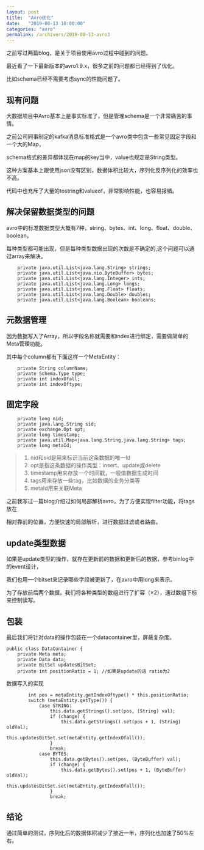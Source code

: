 ```yaml
---
layout: post
title:  "Avro优化"
date:   "2019-08-13 10:00:00"
categories: "avro"
permalink: /archivers/2019-08-13-avro3
---
```


之前写过两篇blog，是关于项目使用avro过程中碰到的问题。

最近看了一下最新版本的avro1.9.x，很多之前的问题都已经得到了优化。

比如schema已经不需要考虑sync的性能问题了。

## 现有问题

大数据项目中Avro基本上是事实标准了，但是管理schema是一个非常痛苦的事情。

之前公司同事制定的kafka消息标准格式是一个avro类中包含一些常见固定字段和一个大的Map，

schema格式的差异都体现在map的key当中，value也规定是String类型。

这种方案基本上跟使用json没有区别，数据体积比较大，序列化反序列化的效率也不高。

代码中也充斥了大量的tostring和valueof，非常影响性能，也容易报错。

## 解决保留数据类型的问题

avro中的标准数据类型大概有7种，string、bytes、int、long、float、double、boolean。

每种类型都可能出现，但是每种类型数据出现的次数是不确定的,这个问题可以通过array来解决。

```
    private java.util.List<java.lang.String> strings;
    private java.util.List<java.nio.ByteBuffer> bytes;
    private java.util.List<java.lang.Integer> ints;
    private java.util.List<java.lang.Long> longs;
    private java.util.List<java.lang.Float> floats;
    private java.util.List<java.lang.Double> doubles;
    private java.util.List<java.lang.Boolean> booleans;
```

## 元数据管理

因为数据写入了Array，所以字段名称就需要和index进行绑定，需要做简单的Meta管理功能。

其中每个column都有下面这样一个MetaEntity：

```
    private String columnName;
    private Schema.Type type;
    private int indexOfall;
    private int indexOftype;
```

## 固定字段

```
    private long nid;
    private java.lang.String sid;
    private exchange.Opt opt;
    private long timestamp;
    private java.util.Map<java.lang.String,java.lang.String> tags;
    private long metaId;
```

> 1. nid和sid是用来标识当前这条数据的唯一Id
> 2. opt是指这条数据的操作类型：insert、update或delete
> 3. timestamp用来存放一个时间戳，一般值数据生成时间
> 4. tags用来存放一些tag，比如数据的业务分类等
> 5. metaId用来关联Meta

之前我写过一篇blog介绍过如何局部解析avro，为了方便实现filter功能，将tags放在

相对靠前的位置，方便快速的局部解析，进行数据过滤或者路由。

## update类型数据

如果是update类型的操作，就存在更新前的数据和更新后的数据，参考binlog中的event设计，

我们也用一个bitset来记录哪些字段被更新了，在avro中用long来表示。

为了存放前后两个数据，我们将各种类型的数组进行了扩容（×2），通过数组下标来控制读写。

## 包装

最后我们将针对data的操作包装在一个datacontainer里，屏蔽复杂度。

```
public class DataContainer {
    private Meta meta;
    private Data data;
    private BitSet updatesBitSet;
    private int positionRatio = 1; //如果是update的话 ratio为2
```
数据写入的实现

```
        int pos = metaEntity.getIndexOftype() * this.positionRatio;
        switch (metaEntity.getType()) {
            case STRING:
                this.data.getStrings().set(pos, (String) val);
                if (change) {
                    this.data.getStrings().set(pos + 1, (String) oldVal);
                    this.updatesBitSet.set(metaEntity.getIndexOfall());
                }
                break;
            case BYTES:
                this.data.getBytes().set(pos, (ByteBuffer) val);
                if (change) {
                    this.data.getBytes().set(pos + 1, (ByteBuffer) oldVal);
                    this.updatesBitSet.set(metaEntity.getIndexOfall());
                }
                break;
```

## 结论

通过简单的测试，序列化后的数据体积减少了接近一半，序列化也加速了50%左右。